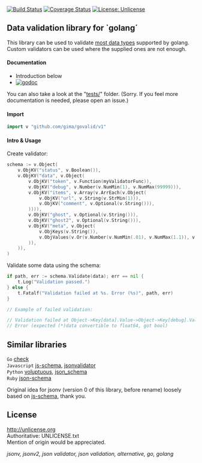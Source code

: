 [![Build Status](https://travis-ci.org/gima/govalid.svg?branch=master)](https://travis-ci.org/gima/govalid)
[![Coverage Status](https://coveralls.io/repos/gima/govalid/badge.svg?branch=master)](https://coveralls.io/r/gima/govalid?branch=master)
[![License: Unlicense](https://img.shields.io/badge/%E2%9C%93-unlicense-4cc61e.svg?style=flat)](http://unlicense.org)


## Data validation library for `golang´

This library can be used to validate [most data types](https://godoc.org/github.com/gima/govalid/v1) supported by golang. Custom validators can be used where the supplied ones are not enough.


#### Documentation

* Introduction below
* [![godoc](https://godoc.org/github.com/gima/govalid/v1?status.png)](https://godoc.org/github.com/gima/govalid/v1)

You can also take a look at the "[tests/](https://github.com/gima/govalid/tree/master/v1/tests)" folder. (Sorry. If you feel more documentation is needed, please open an issue.)


#### Import

```go
import v "github.com/gima/govalid/v1"
```


#### Intro & Usage

Create validator:

```go
schema := v.Object(
	v.ObjKV("status", v.Boolean()),
	v.ObjKV("data", v.Object(
		v.ObjKV("token", v.Function(myValidatorFunc)),
		v.ObjKV("debug", v.Number(v.NumMin(1), v.NumMax(99999))),
		v.ObjKV("items", v.Array(v.ArrEach(v.Object(
			v.ObjKV("url", v.String(v.StrMin(1))),
			v.ObjKV("comment", v.Optional(v.String())),
		)))),
		v.ObjKV("ghost", v.Optional(v.String())),
		v.ObjKV("ghost2", v.Optional(v.String())),
		v.ObjKV("meta", v.Object(
			v.ObjKeys(v.String()),
			v.ObjValues(v.Or(v.Number(v.NumMin(.01), v.NumMax(1.1)), v.String())),
		)),
	)),
)
```

Validate some data using the schema:

```go
if path, err := schema.Validate(data); err == nil {
	t.Log("Validation passed.")
} else {
	t.Fatalf("Validation failed at %s. Error (%s)", path, err)
}
```

```go
// Example of failed validation:

// Validation failed at Object->Key[data].Value->Object->Key[debug].Value->Number.
// Error (expected (*)data convertible to float64, got bool)
```


## Similar libraries

`Go` [check](https://github.com/pengux/check)  
`Javascript` [js-schema](https://github.com/molnarg/js-schema), [jsonvalidator](https://code.google.com/p/jsonvalidator/)  
`Python` [voluptuous](https://pypi.python.org/pypi/voluptuous), [json_schema](https://pypi.python.org/pypi/json_schema)  
`Ruby` [json-schema](https://rubygems.org/gems/json-schema)

Original idea for jsonv (version 0 of this library, before rename) loosely based on [js-schema](https://github.com/molnarg/js-schema), thank you.


## License

http://unlicense.org  
Authoritative: UNLICENSE.txt  
Mention of origin would be appreciated.

*jsonv, jsonv2, json validator, json validation, alternative, go, golang*
